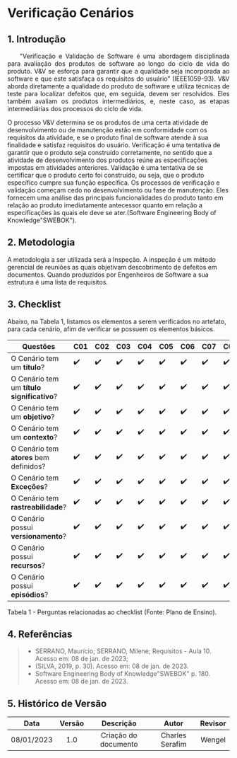# Verificação Cenários


## 1. Introdução
<p align="justify">&emsp;&emsp;"Verificação e Validação de Software é uma abordagem 
disciplinada para avaliação dos produtos de software ao longo do ciclo de vida do 
produto. V&V se esforça para garantir que a qualidade seja incorporada ao software 
e que este satisfaça os requisitos do usuário” (IEEE1059-93).
V&V aborda diretamente a qualidade do produto de software e utiliza técnicas de 
teste para localizar defeitos que, em seguida, devem ser resolvidos. Eles também 
avaliam os produtos intermediários, e, neste caso, as etapas intermediárias dos 
processos do ciclo de vida.

O processo V&V determina se os produtos de uma certa atividade de 
desenvolvimento ou de manutenção estão em conformidade com os requisitos da 
atividade, e se o produto final de software atende à sua finalidade e satisfaz 
requisitos do usuário. Verificação é uma tentativa de garantir que o produto seja 
construído corretamente, no sentido que a atividade de desenvolvimento dos 
produtos reúne as especificações impostas em atividades anteriores. Validação é 
uma tentativa de se certificar que o produto certo foi construído, ou seja, que o 
produto específico cumpre sua função específica. Os processos de verificação e 
validação começam cedo no desenvolvimento ou fase de manutenção. Eles 
fornecem uma análise das principais funcionalidades do produto tanto em relação ao 
produto imediatamente antecessor quanto em relação a especificações às quais ele 
deve se ater.(Software Engineering Body of Knowledge"SWEBOK").
</p>


## 2. Metodologia
A metodologia a ser utilizada será a Inspeção. A inspeção é um método gerencial de reuniões as quais objetivam descobrimento de defeitos em documentos. Quando produzidos por Engenheiros de Software a sua estrutura é uma lista de requisitos.

## 3. Checklist

Abaixo, na Tabela 1, listamos os elementos a serem verificados no artefato, para cada cenário, afim de verificar se possuem os elementos básicos.

| Questões                                   | C01 | C02 | C03 | C04 | C05 | C06 | C07 | C08 | C09 | C10 | C11 | C12 | C13 | C14 | C15 |
|--------------------------------------------|-----|-----|-----|-----|-----|-----|-----|-----|-----|-----|-----|-----|-----|-----|-----|
| O Cenário tem um **título**?               | ✔️  | ✔️ | ✔️  | ✔️ | ✔️  | ✔️ | ✔️  | ✔️ | ✔️  | ✔️ | ✔️  | ✔️ | ✔️  | ✔️ | ✔️ |
| O Cenário tem um **título significativo**? | ✔️  | ✔️ | ✔️  | ✔️ | ✔️  | ✔️ | ✔️  | ✔️ | ✔️  | ✔️ | ✔️  | ✔️ | ✔️  | ✔️ | ✔️ |
| O Cenário tem um **objetivo**?             | ✔️  | ✔️ | ✔️  | ✔️ | ✔️  | ✔️ | ✔️  | ✔️ | ✔️  | ✔️ | ✔️  | ✔️ | ✔️  | ✔️ | ✔️ |
| O Cenário tem um **contexto**?             | ✔️  | ✔️ | ✔️  | ✔️ | ✔️  | ✔️ | ✔️  | ✔️ | ✔️  | ✔️ | ✔️  | ✔️ | ✔️  | ✔️ | ✔️ |
| O Cenário tem **atores** bem definidos?    | ✔️  | ✔️ | ✔️  | ✔️ | ✔️  | ✔️ | ✔️  | ✔️ | ✔️  | ✔️ | ✔️  | ✔️ | ✔️  | ✔️ | ✔️ |
| O Cenário tem **Exceções**?                | ✔️  | ✔️ | ✔️  | ✔️ | ✔️  | ✔️ | ✔️  | ✔️ | ✔️  | ✔️ | ✔️  | ✔️ | ✔️  | ✔️ | ✔️ |
| O Cenário tem **rastreabilidade**?         | ✔️  | ✔️ | ✔️  | ✔️ | ✔️  | ✔️ | ✔️  | ✔️ | ✔️  | ✔️ | ✔️  | ✔️ | ✔️  | ✔️ | ✔️ |
| O Cenário possui **versionamento**?        | ✔️  | ✔️ | ✔️  | ✔️ | ✔️  | ✔️ | ✔️  | ✔️ | ✔️  | ✔️ | ✔️  | ✔️ | ✔️  | ✔️ | ✔️ |
| O Cenário possui **recursos**?             | ✔️  | ✔️ | ✔️  | ✔️ | ✔️  | ✔️ | ✔️  | ✔️ | ✔️  | ✔️ | ✔️  | ✔️ | ✔️  | ✔️ | ✔️ |
| O Cenário possui **episódios**?            | ✔️  | ✔️ | ✔️  | ✔️ | ✔️  | ✔️ | ✔️  | ✔️ | ✔️  | ✔️ | ✔️  | ✔️ | ✔️  | ✔️ | ✔️ |

<p> Tabela 1 - Perguntas relacionadas ao checklist (Fonte: Plano de Ensino).</p>


## 4. Referências

> - SERRANO, Maurício; SERRANO, Milene; Requisitos - Aula 10. Acesso em: 08 de jan. de 2023;
> - (SILVA, 2019, p. 30). Acesso em: 08 de jan. de 2023.
> - Software Engineering Body of Knowledge"SWEBOK" p. 180. Acesso em: 08 de jan. de 2023.



## 5. Histórico de Versão
| Data       | Versão |       Descrição       |      Autor      |    Revisor    |
|:----------:|:------:|:---------------------:|:---------------:|:-------------:|
| 08/01/2023 |  1.0   | Criação do documento  | Charles Serafim |    Wengel     |
